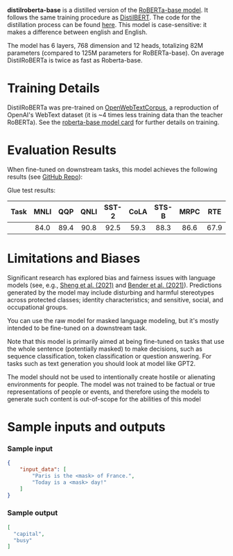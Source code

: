 **distilroberta-base** is a distilled version of the [RoBERTa-base model](https://huggingface.co/roberta-base). It follows the same training procedure as [DistilBERT](https://huggingface.co/distilbert-base-uncased).
The code for the distillation process can be found [here](https://github.com/huggingface/transformers/tree/master/examples/distillation). This model is case-sensitive: it makes a difference between english and English.

The model has 6 layers, 768 dimension and 12 heads, totalizing 82M parameters (compared to 125M parameters for RoBERTa-base).
On average DistilRoBERTa is twice as fast as Roberta-base.

# Training Details

DistilRoBERTa was pre-trained on [OpenWebTextCorpus](https://skylion007.github.io/OpenWebTextCorpus/), a reproduction of OpenAI's WebText dataset (it is ~4 times less training data than the teacher RoBERTa). See the [roberta-base model card](https://huggingface.co/roberta-base/blob/main/README.md) for further details on training.

# Evaluation Results

When fine-tuned on downstream tasks, this model achieves the following results (see [GitHub Repo](https://github.com/huggingface/transformers/blob/main/examples/research_projects/distillation/README.md)):

Glue test results:

| Task | MNLI | QQP  | QNLI | SST-2 | CoLA | STS-B | MRPC | RTE  |
|:----:|:----:|:----:|:----:|:-----:|:----:|:-----:|:----:|:----:|
|      | 84.0 | 89.4 | 90.8 | 92.5  | 59.3 | 88.3  | 86.6 | 67.9 |


# Limitations and Biases

Significant research has explored bias and fairness issues with language models (see, e.g., [Sheng et al. (2021)](https://aclanthology.org/2021.acl-long.330.pdf) and [Bender et al. (2021)](https://dl.acm.org/doi/pdf/10.1145/3442188.3445922)). Predictions generated by the model may include disturbing and harmful stereotypes across protected classes; identity characteristics; and sensitive, social, and occupational groups.

You can use the raw model for masked language modeling, but it's mostly intended to be fine-tuned on a downstream task.

Note that this model is primarily aimed at being fine-tuned on tasks that use the whole sentence (potentially masked) to make decisions, such as sequence classification, token classification or question answering. For tasks such as text generation you should look at model like GPT2.

The model should not be used to intentionally create hostile or alienating environments for people. The model was not trained to be factual or true representations of people or events, and therefore using the models to generate such content is out-of-scope for the abilities of this model

# Sample inputs and outputs

### Sample input
```json
{
    "input_data": [
        "Paris is the <mask> of France.",
        "Today is a <mask> day!"
    ]
}
```

### Sample output
```json
[
  "capital",
  "busy"
]
```
